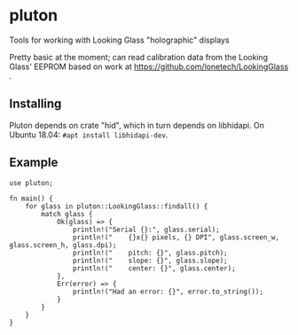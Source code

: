 # pluton
Tools for working with Looking Glass "holographic" displays

Pretty basic at the moment; can read calibration data from the Looking Glass' EEPROM based on work at https://github.com/lonetech/LookingGlass .

## Installing
Pluton depends on crate "hid", which in turn depends on libhidapi.  On Ubuntu 18.04: `#apt install libhidapi-dev`.

## Example

```
use pluton;

fn main() {
    for glass in pluton::LookingGlass::findall() {
        match glass {
            Ok(glass) => {
                println!("Serial {}:", glass.serial);
                println!("    {}x{} pixels, {} DPI", glass.screen_w, glass.screen_h, glass.dpi);
                println!("    pitch: {}", glass.pitch);
                println!("    slope: {}", glass.slope);
                println!("    center: {}", glass.center);
            },
            Err(error) => {
                println!("Had an error: {}", error.to_string());
            }
        }
    }
}
```
